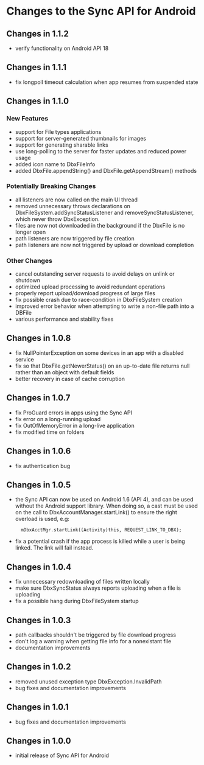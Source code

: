 Changes to the Sync API for Android
===================================

Changes in 1.1.2
----------------
- verify functionality on Android API 18

Changes in 1.1.1
----------------
- fix longpoll timeout calculation when app resumes from suspended state

Changes in 1.1.0
----------------

### New Features
- support for File types applications
- support for server-generated thumbnails for images
- support for generating sharable links
- use long-polling to the server for faster updates and reduced
  power usage
- added icon name to DbxFileInfo
- added DbxFile.appendString() and DbxFile.getAppendStream() methods

### Potentially Breaking Changes
- all listeners are now called on the main UI thread
- removed unnecessary throws declarations on
  DbxFileSystem.addSyncStatusListener and removeSyncStatusListener,
  which never throw DbxException.
- files are now not downloaded in the background if the DbxFile is no longer open
- path listeners are now triggered by file creation
- path listeners are now not triggered by upload or download completion

### Other Changes
- cancel outstanding server requests to avoid delays on unlink or shutdown
- optimized upload processing to avoid redundant operations
- properly report upload/download progress of large files
- fix possible crash due to race-condition in DbxFileSystem creation
- improved error behavior when attempting to write a non-file path into a DBFile
- various performance and stability fixes

Changes in 1.0.8
----------------
- fix NullPointerException on some devices in an app with a disabled service
- fix so that DbxFile.getNewerStatus() on an up-to-date file returns null
  rather than an object with default fields
- better recovery in case of cache corruption

Changes in 1.0.7
----------------
- fix ProGuard errors in apps using the Sync API
- fix error on a long-running upload
- fix OutOfMemoryError in a long-live application
- fix modified time on folders

Changes in 1.0.6
----------------
- fix authentication bug

Changes in 1.0.5
----------------
- the Sync API can now be used on Android 1.6 (API 4), and can be used
  without the Android support library.  When doing so, a cast must be
  used on the call to DbxAccountManager.startLink() to ensure the
  right overload is used, e.g:

        mDbxAcctMgr.startLink((Activity)this, REQUEST_LINK_TO_DBX);

- fix a potential crash if the app process is killed while a user
  is being linked.  The link will fail instead.

Changes in 1.0.4
----------------
- fix unnecessary redownloading of files written locally
- make sure DbxSyncStatus always reports uploading when a file is uploading
- fix a possible hang during DbxFileSystem startup

Changes in 1.0.3
----------------
- path callbacks shouldn't be triggered by file download progress
- don't log a warning when getting file info for a nonexistant file
- documentation improvements

Changes in 1.0.2
----------------
- removed unused exception type DbxException.InvalidPath
- bug fixes and documentation improvements

Changes in 1.0.1
----------------
- bug fixes and documentation improvements

Changes in 1.0.0
----------------
- initial release of Sync API for Android

